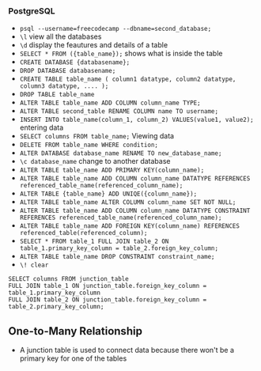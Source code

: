 ### PostgreSQL
- `psql --username=freecodecamp --dbname=second_database;`
- `\l` view all the databases
- `\d` display the feautures and details of a table
- `SELECT * FROM ({table_name});` shows what is inside the table
- `CREATE DATABASE {databasename};`
- `DROP DATABASE databasename;`
- `CREATE TABLE table_name (
    column1 datatype,
    column2 datatype,
    column3 datatype,
   ....
);`
- `DROP TABLE table_name`
- `ALTER TABLE table_name ADD COLUMN column_name TYPE;`
- `ALTER TABLE second_table RENAME COLUMN name TO username;` 
- `INSERT INTO table_name(column_1, column_2) VALUES(value1, value2);` entering data 
- `SELECT columns FROM table_name;` Viewing data
- `DELETE FROM table_name WHERE condition;`
- `ALTER DATABASE database_name RENAME TO new_database_name;`
- `\c database_name` change to another database
- `ALTER TABLE table_name ADD PRIMARY KEY(column_name);`
- `ALTER TABLE table_name ADD COLUMN column_name DATATYPE REFERENCES referenced_table_name(referenced_column_name);`
- `ALTER TABLE {table_name} ADD UNIQE({column_name});`
- `ALTER TABLE table_name ALTER COLUMN column_name SET NOT NULL;`
- `ALTER TABLE table_name ADD COLUMN column_name DATATYPE CONSTRAINT REFERENCES referenced_table_name(referenced_column_name);`
- `ALTER TABLE table_name ADD FOREIGN KEY(column_name) REFERENCES referenced_table(referenced_column);`
- `SELECT * FROM table_1 FULL JOIN table_2 ON table_1.primary_key_column = table_2.foreign_key_column;`
- `ALTER TABLE table_name DROP CONSTRAINT constraint_name;`
- `\! clear`

```
SELECT columns FROM junction_table
FULL JOIN table_1 ON junction_table.foreign_key_column = table_1.primary_key_column
FULL JOIN table_2 ON junction_table.foreign_key_column = table_2.primary_key_column;
```

## One-to-Many Relationship
- A junction table is used to connect data because there won't be a primary key for one of the tables
